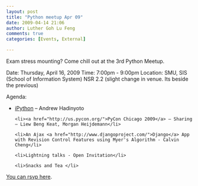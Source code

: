 ```yaml
---
layout: post
title: "Python meetup Apr 09"
date: 2009-04-14 21:06
author: Luther Goh Lu Feng
comments: true
categories: [Events, External]

---
```

Exam stress mounting? Come chill out at the 3rd Python Meetup.

Date: Thursday, April 16, 2009
Time: 7:00pm - 9:00pm
Location: SMU, SIS (School of Information System) NSR 2.2 (slight change in venue. Its beside the previous)

Agenda:

<ul>
	<li><a href="http://ipython.scipy.org/moin/">iPython</a> – Andrew Hadinyoto</li>

	<li><a href="http://us.pycon.org/">PyCon Chicago 2009</a> – Sharing – Liew Beng Keat, Morgan Heijdemann</li>

	<li>An Ajax <a href="http://www.djangoproject.com/">Django</a> App with Revision Control Features using Myer's Algorithm - Calvin Cheng</li>

	<li>Lightning talks - Open Invitation</li>

	<li>Snacks and Tea </li>

</ul>
<a href="http://www.facebook.com/board.php?uid=18063885304#/event.php?eid=71969819960&ref=ts">
You can rsvp here</a>.
